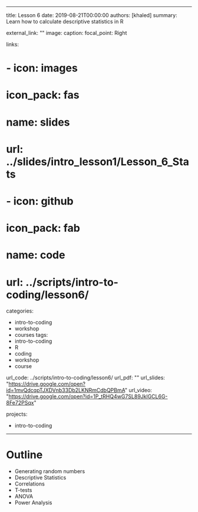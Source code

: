 
---
title: Lesson 6
date: 2019-08-21T00:00:00
authors: 
  [khaled]
summary: Learn how to calculate descriptive statistics in R

external_link: ""
image:
  caption: 
  focal_point: Right

links:
# - icon: images
#   icon_pack: fas
#   name: slides
#   url: ../slides/intro_lesson1/Lesson_6_Stats
# - icon: github
#   icon_pack: fab
#   name: code
#   url: ../scripts/intro-to-coding/lesson6/


categories:
- intro-to-coding
- workshop
- courses
tags:
- intro-to-coding
- R
- coding
- workshop
- course

url_code: ../scripts/intro-to-coding/lesson6/
url_pdf: ""
url_slides: "https://drive.google.com/open?id=1mvQdcqpTJXDVnb33Db2LKNRmCdbQPBmA"
url_video: "https://drive.google.com/open?id=1P_tRHQ4wG7SL89JklGCL6G-8Fe72PSqx"


projects:
- intro-to-coding
---

#  Outline 

+ Generating random numbers
+ Descriptive Statistics
+ Correlations
+ T-tests
+ ANOVA
+ Power Analysis



